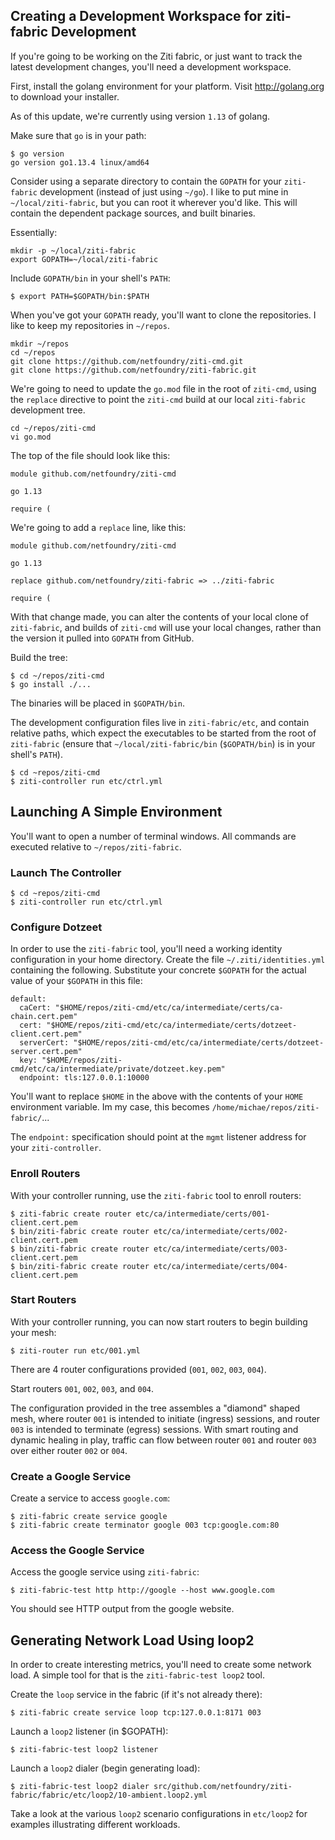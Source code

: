 ## Creating a Development Workspace for ziti-fabric Development

If you're going to be working on the Ziti fabric, or just want to track the latest development changes, you'll need a development workspace.

First, install the golang environment for your platform. Visit http://golang.org to download your installer.

As of this update, we're currently using version `1.13` of golang.

Make sure that `go` is in your path:

```
$ go version
go version go1.13.4 linux/amd64
```

Consider using a separate directory to contain the `GOPATH` for your `ziti-fabric` development (instead of just using `~/go`). I like to put mine in `~/local/ziti-fabric`, but you can root it wherever you'd like. This will contain the dependent package sources, and built binaries.

Essentially:

```
mkdir -p ~/local/ziti-fabric
export GOPATH=~/local/ziti-fabric
```

Include `GOPATH/bin` in your shell's `PATH`:

```
$ export PATH=$GOPATH/bin:$PATH
```

When you've got your `GOPATH` ready, you'll want to clone the repositories. I like to keep my repositories in `~/repos`.

```
mkdir ~/repos
cd ~/repos
git clone https://github.com/netfoundry/ziti-cmd.git
git clone https://github.com/netfoundry/ziti-fabric.git
```

We're going to need to update the `go.mod` file in the root of `ziti-cmd`, using the `replace` directive to point the `ziti-cmd` build at our local `ziti-fabric` development tree.

```
cd ~/repos/ziti-cmd
vi go.mod
```

The top of the file should look like this:

```
module github.com/netfoundry/ziti-cmd

go 1.13

require (
```

We're going to add a `replace` line, like this:

```
module github.com/netfoundry/ziti-cmd

go 1.13

replace github.com/netfoundry/ziti-fabric => ../ziti-fabric

require (
```
	
With that change made, you can alter the contents of your local clone of `ziti-fabric`, and builds of `ziti-cmd` will use your local changes, rather than the version it pulled into `GOPATH` from GitHub.

Build the tree:

```
$ cd ~/repos/ziti-cmd
$ go install ./...
```

The binaries will be placed in `$GOPATH/bin`.

The development configuration files live in `ziti-fabric/etc`, and contain relative paths, which expect the executables to be started from the root of `ziti-fabric` (ensure that `~/local/ziti-fabric/bin` (`$GOPATH/bin`) is in your shell's `PATH`).

```
$ cd ~repos/ziti-cmd
$ ziti-controller run etc/ctrl.yml
```

## Launching A Simple Environment

You'll want to open a number of terminal windows. All commands are executed relative to `~/repos/ziti-fabric`.

### Launch The Controller

```
$ cd ~repos/ziti-cmd
$ ziti-controller run etc/ctrl.yml
```

### Configure Dotzeet

In order to use the `ziti-fabric` tool, you'll need a working identity configuration in your home directory. Create the file `~/.ziti/identities.yml` containing the following. Substitute your concrete `$GOPATH` for the actual value of your `$GOPATH` in this file:

```
default:
  caCert: "$HOME/repos/ziti-cmd/etc/ca/intermediate/certs/ca-chain.cert.pem"
  cert: "$HOME/repos/ziti-cmd/etc/ca/intermediate/certs/dotzeet-client.cert.pem"
  serverCert: "$HOME/repos/ziti-cmd/etc/ca/intermediate/certs/dotzeet-server.cert.pem"
  key: "$HOME/repos/ziti-cmd/etc/ca/intermediate/private/dotzeet.key.pem"
  endpoint: tls:127.0.0.1:10000
```

You'll want to replace `$HOME` in the above with the contents of your `HOME` environment variable. Im my case, this becomes `/home/michae/repos/ziti-fabric/`...

The `endpoint:` specification should point at the `mgmt` listener address for your `ziti-controller`.

### Enroll Routers

With your controller running, use the `ziti-fabric` tool to enroll routers:

```
$ ziti-fabric create router etc/ca/intermediate/certs/001-client.cert.pem
$ bin/ziti-fabric create router etc/ca/intermediate/certs/002-client.cert.pem
$ bin/ziti-fabric create router etc/ca/intermediate/certs/003-client.cert.pem
$ bin/ziti-fabric create router etc/ca/intermediate/certs/004-client.cert.pem
```

### Start Routers

With your controller running, you can now start routers to begin building your mesh:

```
$ ziti-router run etc/001.yml
```

There are 4 router configurations provided (`001`, `002`, `003`, `004`).

Start routers `001`, `002`, `003`, and `004`.

The configuration provided in the tree assembles a "diamond" shaped mesh, where router `001` is intended to initiate (ingress) sessions, and router `003` is intended to terminate (egress) sessions. With smart routing and dynamic healing in play, traffic can flow between router `001` and router `003` over either router `002` or `004`. 

### Create a Google Service

Create a service to access `google.com`:

```
$ ziti-fabric create service google
$ ziti-fabric create terminator google 003 tcp:google.com:80
```

### Access the Google Service

Access the google service using `ziti-fabric`:

```
$ ziti-fabric-test http http://google --host www.google.com
```

You should see HTTP output from the google website.

## Generating Network Load Using loop2

In order to create interesting metrics, you'll need to create some network load. A simple tool for that is the `ziti-fabric-test loop2` tool.

Create the `loop` service in the fabric (if it's not already there):

```
$ ziti-fabric create service loop tcp:127.0.0.1:8171 003
```

Launch a `loop2` listener (in $GOPATH):

```
$ ziti-fabric-test loop2 listener
```
    
Launch a `loop2` dialer (begin generating load):

```
$ ziti-fabric-test loop2 dialer src/github.com/netfoundry/ziti-fabric/fabric/etc/loop2/10-ambient.loop2.yml
```
    
Take a look at the various `loop2` scenario configurations in `etc/loop2` for examples illustrating different workloads.
